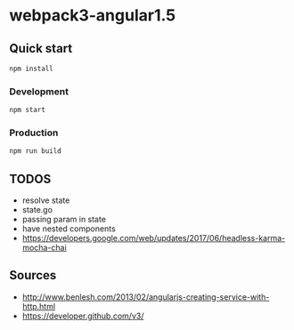 # webpack3-angular1.5

## Quick start
```bash
npm install
```

### Development
```bash
npm start
```

### Production
```bash
npm run build
```

## TODOS
- resolve state
- state.go
- passing param in state
- have nested components
- https://developers.google.com/web/updates/2017/06/headless-karma-mocha-chai

## Sources
- http://www.benlesh.com/2013/02/angularjs-creating-service-with-http.html
- https://developer.github.com/v3/
